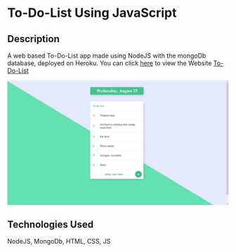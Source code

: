 # To-Do-List Using JavaScript

## Description
A web based To-Do-List app made using NodeJS with the mongoDb database, deployed on Heroku.
You can click [here](https://warm-mountain-46089.herokuapp.com/) to view the Website [To-Do-List](https://warm-mountain-46089.herokuapp.com/)

![App screenshot](https://github.com/YashYadav08/To-Do-List/blob/Branch2/AppScreenshot.JPG)

## Technologies Used
NodeJS, MongoDb, HTML, CSS, JS
